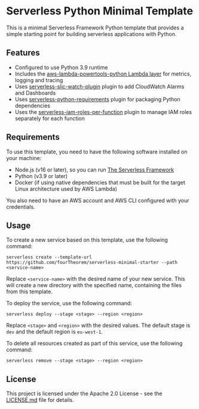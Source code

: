 # Serverless Python Minimal Template

This is a minimal Serverless Framework Python template that provides a simple starting point for building serverless applications with Python.

## Features

- Configured to use Python 3.9 runtime
- Includes the [aws-lambda-powertools-python Lambda layer](https://awslabs.github.io/aws-lambda-powertools-python/2.13.0/#install) for metrics, logging and tracing
- Uses [serverless-slic-watch-plugin](https://github.com/fourTheorem/slic-watch) plugin to add CloudWatch Alarms and Dashboards
- Uses [serverless-python-requirements](https://www.serverless.com/plugins/serverless-python-requirements) plugin for packaging Python dependencies
- Uses the [serverless-iam-roles-per-function](https://github.com/functionalone/serverless-iam-roles-per-function) plugin to manage IAM roles separately for each function

## Requirements

To use this template, you need to have the following software installed on your machine:

- Node.js (v16 or later), so you can run [The Serverless Framework](https://www.serverless.com/framework)
- Python (v3.9 or later)
- Docker (if using native dependencies that must be built for the target Linux architecture used by AWS Lambda)

You also need to have an AWS account and AWS CLI configured with your credentials.

## Usage

To create a new service based on this template, use the following command:

```
serverless create --template-url https://github.com/fourTheorem/serverless-minimal-starter --path <service-name>
```

Replace `<service-name>` with the desired name of your new service. This will create a new directory with the specified name, containing the files from this template.

To deploy the service, use the following command:

```
serverless deploy --stage <stage> --region <region>
```

Replace `<stage>` and `<region>` with the desired values. The default stage is `dev` and the default region is `eu-west-1`.

To delete all resources created as part of this service, use the following command:

```
serverless remove --stage <stage> --region <region>
```

## License

This project is licensed under the Apache 2.0 License - see the [LICENSE.md](LICENSE.md) file for details.
